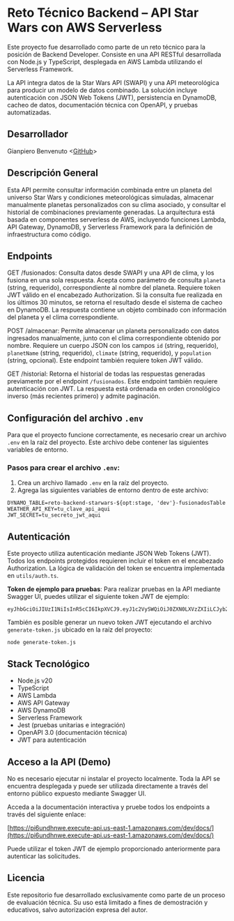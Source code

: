 # Reto Técnico Backend – API Star Wars con AWS Serverless

Este proyecto fue desarrollado como parte de un reto técnico para la posición de Backend Developer. Consiste en una API RESTful desarrollada con Node.js y TypeScript, desplegada en AWS Lambda utilizando el Serverless Framework.

La API integra datos de la Star Wars API (SWAPI) y una API meteorológica para producir un modelo de datos combinado. La solución incluye autenticación con JSON Web Tokens (JWT), persistencia en DynamoDB, cacheo de datos, documentación técnica con OpenAPI, y pruebas automatizadas.

## Desarrollador

Gianpiero Benvenuto
<[GitHub](https://github.com/gianpierobenvenuto)>

## Descripción General

Esta API permite consultar información combinada entre un planeta del universo Star Wars y condiciones meteorológicas simuladas, almacenar manualmente planetas personalizados con su clima asociado, y consultar el historial de combinaciones previamente generadas. La arquitectura está basada en componentes serverless de AWS, incluyendo funciones Lambda, API Gateway, DynamoDB, y Serverless Framework para la definición de infraestructura como código.

## Endpoints

GET /fusionados: Consulta datos desde SWAPI y una API de clima, y los fusiona en una sola respuesta. Acepta como parámetro de consulta `planeta` (string, requerido), correspondiente al nombre del planeta. Requiere token JWT válido en el encabezado Authorization. Si la consulta fue realizada en los últimos 30 minutos, se retorna el resultado desde el sistema de cacheo en DynamoDB. La respuesta contiene un objeto combinado con información del planeta y el clima correspondiente.

POST /almacenar: Permite almacenar un planeta personalizado con datos ingresados manualmente, junto con el clima correspondiente obtenido por nombre. Requiere un cuerpo JSON con los campos `id` (string, requerido), `planetName` (string, requerido), `climate` (string, requerido), y `population` (string, opcional). Este endpoint también requiere token JWT válido.

GET /historial: Retorna el historial de todas las respuestas generadas previamente por el endpoint `/fusionados`. Este endpoint también requiere autenticación con JWT. La respuesta está ordenada en orden cronológico inverso (más recientes primero) y admite paginación.

## Configuración del archivo `.env`

Para que el proyecto funcione correctamente, es necesario crear un archivo `.env` en la raíz del proyecto. Este archivo debe contener las siguientes variables de entorno.

### Pasos para crear el archivo `.env`:

1. Crea un archivo llamado `.env` en la raíz del proyecto.
2. Agrega las siguientes variables de entorno dentro de este archivo:

```dotenv
DYNAMO_TABLE=reto-backend-starwars-${opt:stage, 'dev'}-fusionadosTable
WEATHER_API_KEY=tu_clave_api_aqui
JWT_SECRET=tu_secreto_jwt_aqui
```

## Autenticación

Este proyecto utiliza autenticación mediante JSON Web Tokens (JWT). Todos los endpoints protegidos requieren incluir el token en el encabezado Authorization. La lógica de validación del token se encuentra implementada en `utils/auth.ts`.

**Token de ejemplo para pruebas**: Para realizar pruebas en la API mediante Swagger UI, puedes utilizar el siguiente token JWT de ejemplo:

```
eyJhbGciOiJIUzI1NiIsInR5cCI6IkpXVCJ9.eyJ1c2VySWQiOiJ0ZXN0LXVzZXIiLCJyb2xlIjoiYWRtaW4iLCJpYXQiOjE3NDc1MzM2Mjl9.998nuhaNHvaYuYWmAmxMCED3EkDRQGwOTl8MhW2BVWk
```

También es posible generar un nuevo token JWT ejecutando el archivo `generate-token.js` ubicado en la raíz del proyecto:

```
node generate-token.js
```

## Stack Tecnológico

- Node.js v20
- TypeScript
- AWS Lambda
- AWS API Gateway
- AWS DynamoDB
- Serverless Framework
- Jest (pruebas unitarias e integración)
- OpenAPI 3.0 (documentación técnica)
- JWT para autenticación

## Acceso a la API (Demo)

No es necesario ejecutar ni instalar el proyecto localmente. Toda la API se encuentra desplegada y puede ser utilizada directamente a través del entorno público expuesto mediante Swagger UI.

Acceda a la documentación interactiva y pruebe todos los endpoints a través del siguiente enlace:

[https://pi6undhnwe.execute-api.us-east-1.amazonaws.com/dev/docs/](https://pi6undhnwe.execute-api.us-east-1.amazonaws.com/dev/docs/)

Puede utilizar el token JWT de ejemplo proporcionado anteriormente para autenticar las solicitudes.

## Licencia

Este repositorio fue desarrollado exclusivamente como parte de un proceso de evaluación técnica. Su uso está limitado a fines de demostración y educativos, salvo autorización expresa del autor.
